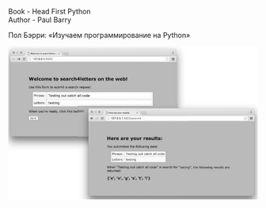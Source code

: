 Book - Head First Python <br>
Author - Paul Barry

Пол Бэрри: «Изучаем программирование на Python»

![](https://github.com/froyzan/Head_First_Python/blob/main/screenshot.jpg)
